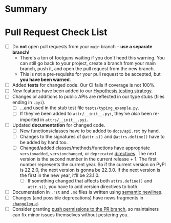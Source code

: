 # Summary

<!-- Please tell us what your pull request is about here. -->


# Pull Request Check List

<!--
This is just a friendly reminder about the most common mistakes.
Please make sure that you tick all boxes.
But please read our [contribution guide](https://github.com/python-attrs/attrs/blob/main/.github/CONTRIBUTING.md) at least once, it will save you unnecessary review cycles!

If an item doesn't apply to your pull request, **check it anyway** to make it apparent that there's nothing left to do.
If your pull request is a documentation fix or a trivial typo, feel free to delete the whole thing.
-->

- [ ] Do **not** open pull requests from your `main` branch – **use a separate branch**!
  - There's a ton of footguns waiting if you don't heed this warning. You can still go back to your project, create a branch from your main branch, push it, and open the pull request from the new branch.
  - This is not a pre-requisite for your pull request to be accepted, but **you have been warned**.
- [ ] Added **tests** for changed code.
  Our CI fails if coverage is not 100%.
- [ ] New features have been added to our [Hypothesis testing strategy](https://github.com/python-attrs/attrs/blob/main/tests/strategies.py).
- [ ] Changes or additions to public APIs are reflected in our type stubs (files ending in ``.pyi``).
    - [ ] ...and used in the stub test file `tests/typing_example.py`.
    - [ ] If they've been added to `attr/__init__.pyi`, they've *also* been re-imported in `attrs/__init__.pyi`.
- [ ] Updated **documentation** for changed code.
    - [ ] New functions/classes have to be added to `docs/api.rst` by hand.
    - [ ] Changes to the signatures of `@attr.s()` and `@attrs.define()` have to be added by hand too.
    - [ ] Changed/added classes/methods/functions have appropriate `versionadded`, `versionchanged`, or `deprecated` [directives](http://www.sphinx-doc.org/en/stable/markup/para.html#directive-versionadded).
          The next version is the second number in the current release + 1.
          The first number represents the current year.
          So if the current version on PyPI is 22.2.0, the next version is gonna be 22.3.0.
          If the next version is the first in the new year, it'll be 23.1.0.
      - [ ] If something changed that affects both `attrs.define()` and `attr.s()`, you have to add version directives to both.
- [ ] Documentation in `.rst` and `.md` files is written using [semantic newlines](https://rhodesmill.org/brandon/2012/one-sentence-per-line/).
- [ ] Changes (and possible deprecations) have news fragments in [`changelog.d`](https://github.com/python-attrs/attrs/blob/main/changelog.d).
- [ ] Consider granting [push permissions to the PR branch](https://docs.github.com/en/pull-requests/collaborating-with-pull-requests/working-with-forks/allowing-changes-to-a-pull-request-branch-created-from-a-fork), so maintainers can fix minor issues themselves without pestering you.

<!--
If you have *any* questions to *any* of the points above, just **submit and ask**!
This checklist is here to *help* you, not to deter you from contributing!
-->
